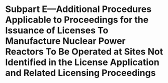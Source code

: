 # Subpart E—Additional Procedures Applicable to Proceedings for the Issuance of Licenses To Manufacture Nuclear Power Reactors To Be Operated at Sites Not Identified in the License Application and Related Licensing Proceedings

